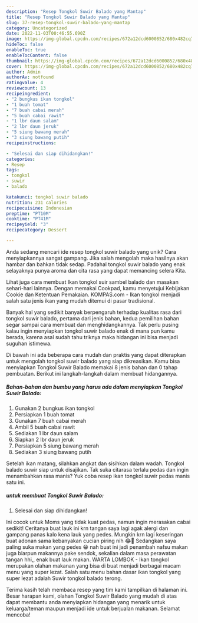 ```yaml
---
description: "Resep Tongkol Suwir Balado yang Mantap"
title: "Resep Tongkol Suwir Balado yang Mantap"
slug: 37-resep-tongkol-suwir-balado-yang-mantap
category: Uncategorized
date: 2022-11-03T00:46:55.690Z
image: https://img-global.cpcdn.com/recipes/672a12dcd6000852/680x482cq70/tongkol-suwir-balado-foto-resep-utama.jpg
hideToc: false
enableToc: true
enableTocContent: false
thumbnail: https://img-global.cpcdn.com/recipes/672a12dcd6000852/680x482cq70/tongkol-suwir-balado-foto-resep-utama.jpg
cover: https://img-global.cpcdn.com/recipes/672a12dcd6000852/680x482cq70/tongkol-suwir-balado-foto-resep-utama.jpg
author: Admin
authorAv: notfound
ratingvalue: 4
reviewcount: 13
recipeingredient:
- "2 bungkus ikan tongkol"
- "1 buah tomat"
- "7 buah cabai merah"
- "5 buah cabai rawit"
- "1 lbr daun salam"
- "2 lbr daun jeruk"
- "5 siung bawang merah"
- "3 siung bawang putih"
recipeinstructions:

- "Selesai dan siap dihidangkan!"
categories:
- Resep
tags:
- tongkol
- suwir
- balado

katakunci: tongkol suwir balado 
nutrition: 231 calories
recipecuisine: Indonesian
preptime: "PT10M"
cooktime: "PT41M"
recipeyield: "3"
recipecategory: Dessert

---
```





Anda sedang mencari ide resep tongkol suwir balado yang unik? Cara menyiapkannya sangat gampang. Jika salah mengolah maka hasilnya akan hambar dan bahkan tidak sedap. Padahal tongkol suwir balado yang enak selayaknya punya aroma dan cita rasa yang dapat memancing selera Kita.





Lihat juga cara membuat Ikan tongkol suir sambel balado dan masakan sehari-hari lainnya. Dengan memakai Cookpad, kamu menyetujui Kebijakan Cookie dan Ketentuan Pemakaian. KOMPAS.com - Ikan tongkol menjadi salah satu jenis ikan yang mudah ditemui di pasar tradisional.

Banyak hal yang sedikit banyak berpengaruh terhadap kualitas rasa dari tongkol suwir balado, pertama dari jenis bahan, kedua pemilihan bahan segar sampai cara membuat dan menghidangkannya. Tak perlu pusing kalau ingin menyiapkan tongkol suwir balado enak di mana pun kamu berada, karena asal sudah tahu triknya maka hidangan ini bisa menjadi suguhan istimewa.






Di bawah ini ada beberapa cara mudah dan praktis yang dapat diterapkan untuk mengolah tongkol suwir balado yang siap dikreasikan. Kamu bisa menyiapkan Tongkol Suwir Balado memakai 8 jenis bahan dan 0 tahap pembuatan. Berikut ini langkah-langkah dalam membuat hidangannya.

<!--inarticleads1-->

##### Bahan-bahan dan bumbu yang harus ada dalam menyiapkan Tongkol Suwir Balado:

1. Gunakan 2 bungkus ikan tongkol
1. Persiapkan 1 buah tomat
1. Gunakan 7 buah cabai merah
1. Ambil 5 buah cabai rawit
1. Sediakan 1 lbr daun salam
1. Siapkan 2 lbr daun jeruk
1. Persiapkan 5 siung bawang merah
1. Sediakan 3 siung bawang putih


Setelah ikan matang, silahkan angkat dan sisihkan dalam wadah. Tongkol balado suwir siap untuk disajikan. Tak suka citarasa terlalu pedas dan ingin menambahkan rasa manis? Yuk coba resep ikan tongkol suwir pedas manis satu ini. 

<!--inarticleads2-->

#####  untuk membuat Tongkol Suwir Balado:


1. Selesai dan siap dihidangkan!

Ini cocok untuk Moms yang tidak kuat pedas, namun ingin merasakan cabai sedikit! Ceritanya buat lauk ini krn tangan saya lagi agak alergi dan gampang panas kalo kena lauk yang pedes. Mungkin krn lagi keseringan buat adonan sama kebanyakan cucian piring nih 😂🤭 Sedangkan saya paling suka makan yang pedes 😁 nah buat ini jadi penambah nafsu makan juga biarpun makannya pake sendok, sekalian dalam masa perawatan tangan hhi,, enak buat lauk makan. WARTA LOMBOK - Ikan tongkol merupakan olahan makanan yang bisa di buat menjadi berbagai macam menu yang super lezat. Salah satu menu bahan dasar ikan tongkol yang super lezat adalah Suwir tongkol balado terong. 

Terima kasih telah membaca resep yang tim kami tampilkan di halaman ini. Besar harapan kami, olahan Tongkol Suwir Balado yang mudah di atas dapat membantu anda menyiapkan hidangan yang menarik untuk keluarga/teman maupun menjadi ide untuk berjualan makanan. Selamat mencoba!
